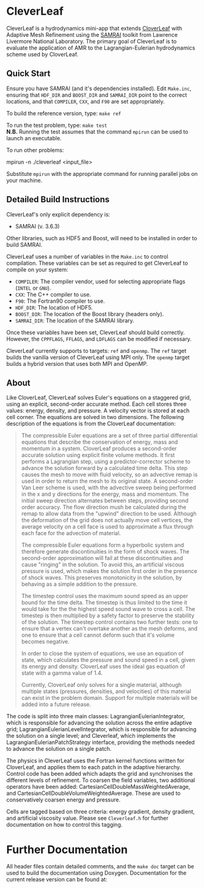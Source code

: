 # CleverLeaf

CleverLeaf is a hydrodynamics mini-app that extends
[CloverLeaf](http://warwick-pcav.github.io/CloverLeaf/) with Adaptive Mesh
Refinement using the
[SAMRAI](http://computation.llnl.gov/casc/SAMRAI/index.html) toolkit from
Lawrence Livermore National Laboratory. The primary goal of CleverLeaf is to
evaluate the application of AMR to the Lagrangian-Eulerian hydrodynamics scheme
used by CloverLeaf.

## Quick Start

Ensure you have SAMRAI (and it's dependencies installed). Edit `Make.inc`,
ensuring that `HDF_DIR` and `BOOST_DIR` and `SAMRAI_DIR` point to the correct
locations, and that `COMPILER`, `CXX`, and `F90` are set appropriately.

To build the reference version, type: `make ref`

To run the test problem, type: `make test`  
**N.B.** Running the test assumes that the command `mpirun` can be used to
launch an executable.

To run other problems:

  mpirun -n <processes> ./cleverleaf <input_file>

Substitute `mpirun` with the appropriate command for running parallel jobs on
your machine.

## Detailed Build Instructions

CleverLeaf's only explicit dependency is:

- SAMRAI (v. 3.6.3)

Other libraries, such as HDF5 and Boost, will need to be installed in order to
build SAMRAI.

CleverLeaf uses a number of variables in the `Make.inc` to control compilation.
These variables can be set as required to get CleverLeaf to compile on your
system:

- `COMPILER`: The compiler vendor, used for selecting appropriate flags
              (`INTEL` or `GNU`).
- `CXX`: The C++ compiler to use.
- `F90`: The Fortran90 compiler to use.
- `HDF_DIR`: The location of HDF5.
- `BOOST_DIR`: The location of the Boost library (headers only).
- `SAMRAI_DIR`: The location of the SAMRAI library.

Once these variables have been set, CleverLeaf should build correctly. However,
the `CPPFLAGS`, `FFLAGS`, and `LDFLAGS` can be modified if necessary.

CleverLeaf currently supports to targets: `ref` and `openmp`. The `ref` target
builds the vanilla version of CleverLeaf using MPI only. The `openmp` target
builds a hybrid version that uses both MPI and OpenMP.

## About

Like CloverLeaf, CleverLeaf solves Euler's equations on a staggered grid,
using an explicit, second-order accurate method. Each cell stores three
values: energy, density, and pressure. A velocity vector is stored at each
cell corner. The equations are solved in two dimensions. The following
description of the equations is from the CloverLeaf documentation:

> The compressible Euler equations are a set of three partial
> differential equations that describe the conservation of energy, mass and
> momentum in a system. CloverLeaf produces a second-order accurate solution
> using explicit finite volume methods. It first performs a Lagrangian step,
> using a predictor-corrector scheme to advance the solution forward by a
> calculated time delta. This step causes the mesh to move with fluid
> velocity, so an advective remap is used in order to return the mesh to its
> original state. A second-order Van Leer scheme is used, with the advective
> sweep being performed in the x and y directions for the energy, mass and
> momentum. The initial sweep direction alternates between steps, providing
> second order accuracy. The flow direction mush be calculated during the
> remap to allow data from the "upwind" direction to be used. Although the
> deformation of the grid does not actually move cell vertices, the average
> velocity on a cell face is used to approximate a flux through each face for
> the advection of material.
> 
> The compressible Euler equations form a hyperbolic system and therefore
> generate discontinuities in the form of shock waves. The second-order
> approximation will fail at these discontinuities and cause "ringing" in the
> solution. To avoid this, an artificial viscous pressure is used, which makes
> the solution first order in the presence of shock waves.  This preserves
> monotonicity in the solution, by behaving as a simple addition to the
> pressure.
> 
> The timestep control uses the maximum sound speed as an upper bound for the
> time delta. The timestep is thus limited to the time it would take for the
> the highest speed sound wave to cross a cell. The timestep is then
> multiplied by a safety factor to preserve the stability of the solution. The
> timestep control contains two further tests: one to ensure that a vertex
> can't overtake another as the mesh deforms, and one to ensure that a cell
> cannot deform such that it's volume becomes negative.
> 
> In order to close the system of equations, we use an equation of state,
> which calculates the pressure and sound speed in a cell, given its energy
> and density.  CloverLeaf uses the ideal gas equation of state with a gamma
> value of 1.4. 
> 
> Currently, CloverLeaf only solves for a single material, although multiple
> states (pressures, densities, and velocities) of this material can exist in
> the problem domain. Support for multiple materials will be added into a
> future release.

The code is split into three main classes: LagrangianEulerianIntegrator, which
is responsible for advancing the solution across the entire adaptive grid;
LagrangianEulerianLevelIntegrator, which is responsible for advancing the
solution on a single level; and Cleverleaf, which implements the
LagrangianEulerianPatchStrategy interface, providing the methods needed to
advance the solution on a single patch.

The physics in CleverLeaf uses the Fortran kernel functions written for
CloverLeaf, and applies them to each patch in the adaptive hierarchy.  Control
code has been added which adapts the grid and synchronises the different levels
of refinement. To coarsen the field variables, two additional operators have
been added: CartesianCellDoubleMassWeightedAverage, and
CartesianCellDoubleVolumeWeightedAverage. These are used to conservatively
coarsen energy and pressure.

Cells are tagged based on three criteria: energy gradient, density gradient,
and artificial viscosity value. Please see `Cleverleaf.h` for further
documentation on how to control this tagging.

# Further Documentation

All header files contain detailed comments, and the `make doc` target can be
used to build the documentation using Doxygen. Documentation for the current
release version can be found at: 
